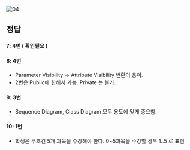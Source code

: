 ![04](https://user-images.githubusercontent.com/69576676/133026533-e432a896-f82e-465f-9cd1-ff97a434d6bd.JPG)

정답
----
#### 7: 4번 ( 확인필요 )
#### 8: 4번 
+ Parameter Visibility → Attribute Visibility 변환이 용이.
+ 2번은 Public에 한해서 가능. Private 는 불가.
#### 9: 3번 
+ Sequence Diagram, Class Diagram 모두 용도에 맞게 중요함.
#### 10: 1번
+ 학생은 무조건 5개 과목을 수강해야 한다. 0~5과목을 수강할 경우 1..5 로 표현
